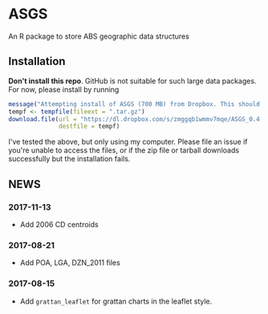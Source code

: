 # ASGS
An R package to store ABS geographic data structures

## Installation

**Don't install this repo**. GitHub is not suitable for such large data packages. For now, please install by running

```r
message("Attempting install of ASGS (700 MB) from Dropbox. This should take some minutes to download.")
tempf <- tempfile(fileext = ".tar.gz")
download.file(url = "https://dl.dropbox.com/s/zmggqb1wmmv7mqe/ASGS_0.4.0.tar.gz",
              destfile = tempf)
```

I've tested the above, but only using my computer. Please file an issue if you're unable to access the files, or if the zip file or tarball downloads successfully but the installation fails.

## NEWS

### 2017-11-13
- Add 2006 CD centroids

### 2017-08-21
- Add POA, LGA, DZN_2011 files

### 2017-08-15
- Add `grattan_leaflet` for grattan charts in the leaflet style.
